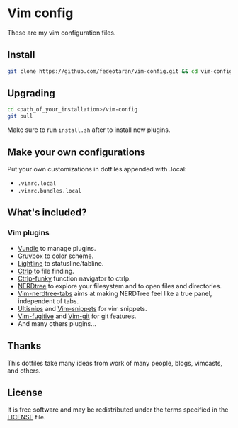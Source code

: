 Vim config
========
These are my vim configuration files.

## Install
```bash
git clone https://github.com/fedeotaran/vim-config.git && cd vim-config && bash install.sh
```

## Upgrading
```bash
cd <path_of_your_installation>/vim-config
git pull
```
Make sure to run `install.sh` after to install new plugins.

## Make your own configurations
Put your own customizations in dotfiles appended with .local:
* `.vimrc.local`
* `.vimrc.bundles.local`

## What's included?
### Vim plugins
* [Vundle](https://github.com/gmarik/Vundle.vim) to manage plugins.
* [Gruvbox](https://github.com/morhetz/gruvbox) to color scheme.
* [Lightline](https://github.com/itchyny/lightline.vim) to statusline/tabline.
* [Ctrlp](https://github.com/ctrlpvim/ctrlp.vim) to file finding.
* [Ctrlp-funky](https://github.com/tacahiroy/ctrlp-funky) function navigator to ctrlp.
* [NERDtree](https://github.com/scrooloose/nerdtree) to explore your filesystem and to open files and directories.
* [Vim-nerdtree-tabs](https://github.com/jistr/vim-nerdtree-tabs) aims at making NERDTree feel like a true panel, independent of tabs.
* [Ultisnips](https://github.com/sirver/ultisnips) and [Vim-snippets](https://github.com/honza/vim-snippets) for vim snippets.
* [Vim-fugitive](https://github.com/tpope/vim-fugitive) and [Vim-git](https://github.com/tpope/vim-git) for git features.
* And many others plugins...

## Thanks
This dotfiles take many ideas from work of many people, blogs, vimcasts, and others.

## License
It is free software and may be redistributed under the terms specified in the [LICENSE](https://github.com/fedeotaran/dotfiles/blob/master/LICENSE) file.
